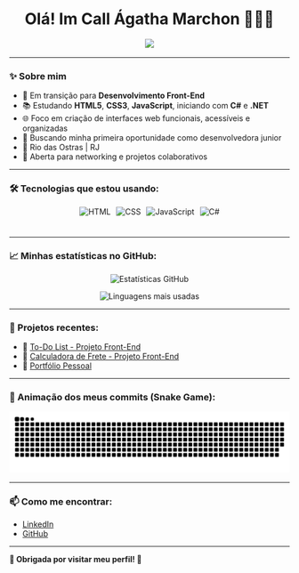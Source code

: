 <h1 align="center"> Olá! Im Call Ágatha Marchon 👩🏼‍💻 </h1>

<p align="center">
<img src="https://readme-typing-svg.herokuapp.com/?lines=Desenvolvedora+Front-End+Junior;HTML+CSS+JavaScript+;Buscando+Minha+Primeira+Vaga+Dev+👩🏼‍💻&center=true&width=500&height=50&color=FF69B4" />
</p>

---

### ✨ Sobre mim

- 🌱 Em transição para **Desenvolvimento Front-End**
- 📚 Estudando **HTML5**, **CSS3**, **JavaScript**, iniciando com **C#** e **.NET**
- 🌐 Foco em criação de interfaces web funcionais, acessíveis e organizadas
- 🎯 Buscando minha primeira oportunidade como desenvolvedora junior
- 📍  Rio das Ostras | RJ
- 💬 Aberta para networking e projetos colaborativos

---

### 🛠️ Tecnologias que estou usando:

<div style="display: flex; justify-content: center; gap: 10px;">
  <img src="https://cdn.jsdelivr.net/gh/devicons/devicon/icons/html5/html5-original.svg" height="40" alt="HTML" />
  <img src="https://cdn.jsdelivr.net/gh/devicons/devicon/icons/css3/css3-original.svg" height="40" alt="CSS" />
  <img src="https://cdn.jsdelivr.net/gh/devicons/devicon/icons/javascript/javascript-original.svg" height="40" alt="JavaScript" />
  <img src="https://cdn.jsdelivr.net/gh/devicons/devicon/icons/csharp/csharp-original.svg" height="40" alt="C#" />
</div>

---

### 📈 Minhas estatísticas no GitHub:

<p align="center">
  <img src="https://github-readme-stats.vercel.app/api?username=c0deby4g4th4&show_icons=true&theme=blueberry" alt="Estatísticas GitHub" /> </p> <p align="center"> <img src="https://github-readme-stats.vercel.app/api/top-langs/?username=c0deby4g4th4&layout=compact&theme=blueberry" alt="Linguagens mais usadas" />
</p>

---

### 🧰 Projetos recentes:

- 📌 [To-Do List - Projeto Front-End](https://github.com/c0deby4g4th4/nome-do-repositorio-to-do-list)
- 📌 [Calculadora de Frete - Projeto Front-End](https://github.com/c0deby4g4th4/Calculadora-de-Frete---Front-End)
- 📌 [Portfólio Pessoal](https://github.com/c0deby4g4th4/Portif-lioInicial)
  
---

### 🐍 Animação dos meus commits (Snake Game):

![Snake animation](https://raw.githubusercontent.com/c0deby4g4th4/c0deby4g4th4/master/dist/github-contribution-grid-snake.svg)

---

### 📫 Como me encontrar:

- [LinkedIn](https://www.linkedin.com/in/ágatha-marchon)
- [GitHub](https://github.com/c0deby4g4th4)

---

 **🌸 Obrigada por visitar meu perfil! 🌸**
